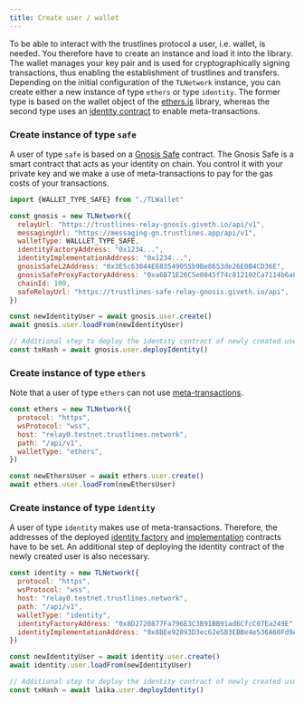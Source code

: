 ```yaml
---
title: Create user / wallet
---
```


To be able to interact with the trustlines protocol a user, i.e. wallet, is needed.
You therefore have to create an instance and load it into the library.
The wallet manages your key pair and is used for cryptographically signing transactions, thus enabling the establishment
of trustlines and transfers.
Depending on the initial configuration of the `TLNetwork` instance, you can create either a new instance of
type `ethers` or type `identity`.
The former type is based on the wallet object of the [ethers.js](https://docs.ethers.io/ethers.js/html/) library,
whereas the second type uses
an [identity contract](https://github.com/trustlines-protocol/contracts/blob/master/docs/deploy.md#deploy-identity-contracts)
to enable meta-transactions.

### Create instance of type `safe`

A user of type `safe` is based on a [Gnosis Safe](https://gnosis-safe.io/) contract. The Gnosis Safe is a smart contract
that acts as your identity on chain. You control it with your private key and we make a use of meta-transactions to pay
for the gas costs of your transactions.

```javascript
import {WALLET_TYPE_SAFE} from "./TLWallet"

const gnosis = new TLNetwork({
  relayUrl: "https://trustlines-relay-gnosis.giveth.io/api/v1",
  messagingUrl: "https://messaging-gn.trustlines.app/api/v1",
  walletType: WALLLET_TYPE_SAFE,
  identityFactoryAddress: "0x1234...",
  identityImplementationAddress: "0x1234...",
  gnosisSafeL2Address: "0x3E5c63644E683549055b9Be8653de26E0B4CD36E",
  gnosisSafeProxyFactoryAddress: "0xa6B71E26C5e0845f74c812102Ca7114b6a896AB2",
  chainId: 100,
  safeRelayUrl: "https://trustlines-safe-relay-gnosis.giveth.io/api",
})

const newIdentityUser = await gnosis.user.create()
await gnosis.user.loadFrom(newIdentityUser)

// Additional step to deploy the identity contract of newly created user
const txHash = await gnosis.user.deployIdentity()
```

### Create instance of type `ethers`

Note that a user of type `ethers` can not
use [meta-transactions](https://github.com/trustlines-protocol/contracts/blob/master/docs/deploy.md#deploy-identity-contracts).

```javascript
const ethers = new TLNetwork({
  protocol: "https",
  wsProtocol: "wss",
  host: "relay0.testnet.trustlines.network",
  path: "/api/v1",
  walletType: "ethers",
})

const newEthersUser = await ethers.user.create()
await ethers.user.loadFrom(newEthersUser)
```

### Create instance of type `identity`

A user of type `identity` makes use of meta-transactions.
Therefore, the addresses of the
deployed [identity factory](https://github.com/trustlines-protocol/contracts/blob/master/contracts/identity/IdentityProxyFactory.sol)
and [implementation](https://github.com/trustlines-protocol/contracts/blob/master/contracts/identity/Identity.sol)
contracts have to be set.
An additional step of deploying the identity contract of the newly created user is also necessary.

```javascript
const identity = new TLNetwork({
  protocol: "https",
  wsProtocol: "wss",
  host: "relay0.testnet.trustlines.network",
  path: "/api/v1",
  walletType: "identity",
  identityFactoryAddress: "0x8D2720877Fa796E3C3B91BB91ad6CfcC07Ea249E",
  identityImplementationAddress: "0x8BEe92893D3ec62e5B3EBBe4e536A60Fd9AFc9D7",
})

const newIdentityUser = await identity.user.create()
await identity.user.loadFrom(newIdentityUser)

// Additional step to deploy the identity contract of newly created user
const txHash = await laika.user.deployIdentity()
```
